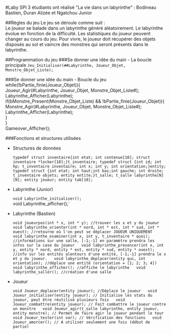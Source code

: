 #Laby SPI
3 étudiants ont réalisé "La vie dans un labyrinthe" : Bodineau Bastien, Duran Alizée et Ngatchou Junior  

##Règles du jeu
Le jeu se déroule comme suit :  
	Le joueur se balade dans un labyrinthe généré aléatoirement. Le labyrinthe évolue en fonction de la difficulté. Les statistiques du joueur peuvent changer au cours du jeu. Pour vivre, le joueur doit récupérer des objets disposés au sol et vaincre des monstres qui seront présents dans le labyrinthe.

##Programmation du jeu
###Se donner une idée du main - La boucle principale
`Jeu_Initialiser(##Labyrinthe, Joueur_Objet, Monstre_Objet_Liste);`  

###Se donner une idée du main - Boucle du jeu  
	while(!bPartie_finie(Joueur_Objet)){  
		Joueur_Agir(#Labyrinthe, Joueur_Objet, Monstre_Objet_Liste#);  
		Labyrinthe_Afficher(Labyrinthe);  
		if(bMonstre_Present(Monstre_Objet_Liste) && !bPartie_finie(Joueur_Objet)){  
    		Monstre_Agir(#Labyrinthe, Joueur_Objet, Monstre_Objet_Liste#);  
    		Labyrinthe_Afficher(Labyrinthe);  
  		}  
	}  
	Gameover_Afficher();  

###Fonctions et structures utilisées

* Structures de données  

	`typedef struct inventaire{int etat; int contenue[10]; struct inventaire *locker[10];}t_inventaire;
	typedef struct {int id; int hp; t_inventaire inventaire; int x; int y; int orientation;}entity;
	typedef struct {int etat; int haut;int bas;int gauche; int droite; t_inventaire objets; entity entite;}t_salle;
    t_salle labyrinthe[N][N];
    entity joueur;
    entity tab[10];`

* Labyrinthe (Junior)  

	`void Labyrinthe_initialiser();`  
	void Labyrinthe_afficher();`

* Labyrinthe (Bastien)  

	`void joueurpos(int * x, int * y); //trouver les x et y du joueur  
	void labyrinthe_orienter(int * nord, int * est, int * sud, int * ouest); //retourne où l'on peut se déplacer JOUEUR UNIQUEMENT  
	void labyrinthe_examiner(int x, int y, t_inventaire * quoi); //informations sur une salle, [-1;-1] en paramètre prendra les infos sur la case du joueur  
	void labyrinthe_presencer(int x, int y, entity * nord, entity * est, entity * sud, entity * ouest); //info sur les entités alentours d'une entité, [-1;-1] prendra le x et y du joueur.  
	void labyrinthe_deplacer(entity qui, int orientation); //déplace une entité (orientation = [1; 2; 3; 4])  
	void labyrinthe_afficher(); //affiche le labyrinthe  
	void labyrinthe_saller(); //création d'une salle`  
	
* Joueur  

	`void Joueur_deplacer(entity joueur); //Déplace le joueur  
	void Joueur_initialiser(entity joueur); // Initialise les stats du joueur, peut être réutilisé plusieurs fois  
	void Joueur_combattre(entity joueur); // Fait combattre le joueur contre un monstre  
	void Joueur_agir(t_salle labyrinthe, entity joueur, entity monstre); // Permet de faire agir le joueur pendant le tour  
	void Joueur_tester(int var); // Vérification des fonctions  
	void Joueur_amorcer(); // A utiliser seulement une fois (début de partie)`